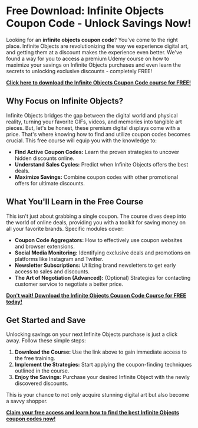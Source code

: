 # Free Download: Infinite Objects Coupon Code - Unlock Savings Now!

Looking for an **infinite objects coupon code**? You've come to the right place. Infinite Objects are revolutionizing the way we experience digital art, and getting them at a discount makes the experience even better. We've found a way for you to access a premium Udemy course on how to maximize your savings on Infinite Objects purchases and even learn the secrets to unlocking exclusive discounts - completely FREE!

[**Click here to download the Infinite Objects Coupon Code course for FREE!**](https://udemywork.com/infinite-objects-coupon-code)

## Why Focus on Infinite Objects?

Infinite Objects bridges the gap between the digital world and physical reality, turning your favorite GIFs, videos, and memories into tangible art pieces. But, let's be honest, these premium digital displays come with a price. That's where knowing how to find and utilize coupon codes becomes crucial. This free course will equip you with the knowledge to:

*   **Find Active Coupon Codes:** Learn the proven strategies to uncover hidden discounts online.
*   **Understand Sales Cycles:** Predict when Infinite Objects offers the best deals.
*   **Maximize Savings:** Combine coupon codes with other promotional offers for ultimate discounts.

## What You'll Learn in the Free Course

This isn't just about grabbing a single coupon. The course dives deep into the world of online deals, providing you with a toolkit for saving money on all your favorite brands. Specific modules cover:

*   **Coupon Code Aggregators:** How to effectively use coupon websites and browser extensions.
*   **Social Media Monitoring:** Identifying exclusive deals and promotions on platforms like Instagram and Twitter.
*   **Newsletter Subscriptions:** Utilizing brand newsletters to get early access to sales and discounts.
*   **The Art of Negotiation (Advanced):** (Optional) Strategies for contacting customer service to negotiate a better price.

[**Don't wait! Download the Infinite Objects Coupon Code Course for FREE today!**](https://udemywork.com/infinite-objects-coupon-code)

## Get Started and Save

Unlocking savings on your next Infinite Objects purchase is just a click away. Follow these simple steps:

1.  **Download the Course:** Use the link above to gain immediate access to the free training.
2.  **Implement the Strategies:** Start applying the coupon-finding techniques outlined in the course.
3.  **Enjoy the Savings:** Purchase your desired Infinite Object with the newly discovered discounts.

This is your chance to not only acquire stunning digital art but also become a savvy shopper.

**[Claim your free access and learn how to find the best Infinite Objects coupon codes now!](https://udemywork.com/infinite-objects-coupon-code)**
